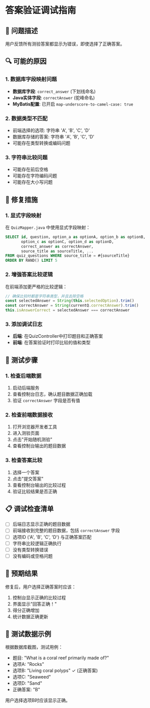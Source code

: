 # 答案验证调试指南

## 🐛 问题描述
用户反馈所有测验答案都显示为错误，即使选择了正确答案。

## 🔍 可能的原因

### 1. 数据库字段映射问题
- **数据库字段**: `correct_answer` (下划线命名)
- **Java实体字段**: `correctAnswer` (驼峰命名)
- **MyBatis配置**: 已开启 `map-underscore-to-camel-case: true`

### 2. 数据类型不匹配
- 前端选择的选项: 字符串 'A', 'B', 'C', 'D'
- 数据库存储的答案: 字符串 'A', 'B', 'C', 'D'
- 可能存在类型转换或编码问题

### 3. 字符串比较问题
- 可能存在前后空格
- 可能存在字符编码问题
- 可能存在大小写问题

## 🔧 修复措施

### 1. 显式字段映射
在 `QuizMapper.java` 中使用显式字段映射：
```sql
SELECT id, question, option_a as optionA, option_b as optionB, 
       option_c as optionC, option_d as optionD, 
       correct_answer as correctAnswer, 
       source_title as sourceTitle, ...
FROM quiz_questions WHERE source_title = #{sourceTitle} 
ORDER BY RAND() LIMIT 5
```

### 2. 增强答案比较逻辑
在前端添加更严格的比较逻辑：
```javascript
// 确保比较时都是字符串类型，并且去除空格
const selectedAnswer = String(this.selectedOption).trim()
const correctAnswer = String(currentQ.correctAnswer).trim()
this.isAnswerCorrect = selectedAnswer === correctAnswer
```

### 3. 添加调试日志
- **后端**: 在QuizController中打印题目和正确答案
- **前端**: 在答案验证时打印比较的值和类型

## 🧪 测试步骤

### 1. 检查后端数据
1. 启动后端服务
2. 查看控制台日志，确认题目数据正确加载
3. 验证 `correctAnswer` 字段是否有值

### 2. 检查前端数据接收
1. 打开浏览器开发者工具
2. 进入测验页面
3. 点击"开始随机测验"
4. 查看控制台输出的题目数据

### 3. 检查答案比较
1. 选择一个答案
2. 点击"提交答案"
3. 查看控制台输出的比较过程
4. 验证比较结果是否正确

## 📋 调试检查清单

- [ ] 后端日志显示正确的题目数据
- [ ] 前端接收到完整的题目数据，包括 `correctAnswer` 字段
- [ ] 选项ID ('A', 'B', 'C', 'D') 与正确答案匹配
- [ ] 字符串比较逻辑正确执行
- [ ] 没有类型转换错误
- [ ] 没有编码或空格问题

## 🎯 预期结果

修复后，用户选择正确答案时应该：
1. 控制台显示正确的比较过程
2. 界面显示"回答正确！"
3. 得分正确增加
4. 统计数据正确更新

## 📝 测试数据示例

根据数据库截图，测试用例：
- 题目: "What is a coral reef primarily made of?"
- 选项A: "Rocks"
- 选项B: "Living coral polyps" ✓ (正确答案)
- 选项C: "Seaweed"
- 选项D: "Sand"
- 正确答案: "B"

用户选择选项B时应该显示正确。
